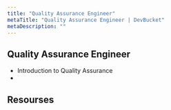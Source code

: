 ```yaml
---
title: "Quality Assurance Engineer"
metaTitle: "Quality Assurance Engineer | DevBucket"
metaDescription: ""
---
```


## Quality Assurance Engineer

- Introduction to Quality Assurance
- 

## Resourses
